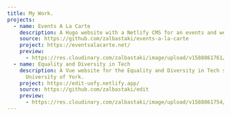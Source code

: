 ```yaml
---
title: My Work.
projects:
  - name: Events A La Carte
    description: A Hugo website with a Netlify CMS for an events and weddings planner.
    source: https://github.com/zalbastaki/events-a-la-carte
    project: https://eventsalacarte.net/
    preview:
      - https://res.cloudinary.com/zalbastaki/image/upload/v1588861761/eventsalacarte-preview.png
  - name: Equality and Diversity in Tech
    description: A Vue website for the Equality and Diversity in Tech society at the
      University of York.
    project: https://edit-uofy.netlify.app/
    source: https://github.com/zalbastaki/edit
    preview:
      - https://res.cloudinary.com/zalbastaki/image/upload/v1588861754/edit-preview.png
---
```


